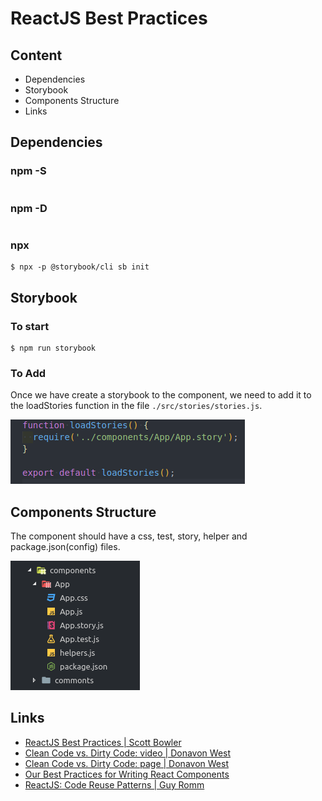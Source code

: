 # ReactJS Best Practices

## Content

- Dependencies
- Storybook
- Components Structure
- Links

## Dependencies

### npm -S

```

```

### npm -D

```

```

### npx

```
$ npx -p @storybook/cli sb init
```

## Storybook

### To start

```
$ npm run storybook
```

### To Add
Once we have create a storybook to the component, we need to add it to the loadStories function in the file `./src/stories/stories.js`.

![App component example](./src/assets/images/add_story.png)

## Components Structure

The component should have a css, test, story, helper and package.json(config) files.

![App component example](./src/assets/images/components_structure.png)

## Links

- [ReactJS Best Practices | Scott Bowler](https://www.youtube.com/watch?v=TQ4wW63eoIY)
- [Clean Code vs. Dirty Code: video | Donavon West](https://www.youtube.com/watch?v=f93Abe5w_9A)
- [Clean Code vs. Dirty Code: page | Donavon West](https://americanexpress.io/clean-code-dirty-code/)
- [Our Best Practices for Writing React Components](https://engineering.musefind.com/our-best-practices-for-writing-react-components-dec3eb5c3fc8)
- [ReactJS: Code Reuse Patterns | Guy Romm](https://www.youtube.com/watch?v=0BNgi9vofaw)
